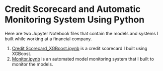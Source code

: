 # Credit Scorecard and Automatic Monitoring System Using Python

Here are two Jupyter Notebook files that contain the models and systems I built while working at a financial company.

1. [Credit Scorecard_XGBoost.ipynb](https://github.com/Jintong1997/Credit-score-card-XGBoost-and-Automation-monitoring-system-/blob/main/Credit%20Score%20Card_XGBoost.ipynb) is a credit scorecard I built using XGBoost.
2. [Monitor.ipynb](https://github.com/Jintong1997/Credit-score-card-XGBoost-and-Automation-monitoring-system-/blob/main/automation%20model%20monitor.ipynb) is an automated model monitoring system that I built to monitor the models.

